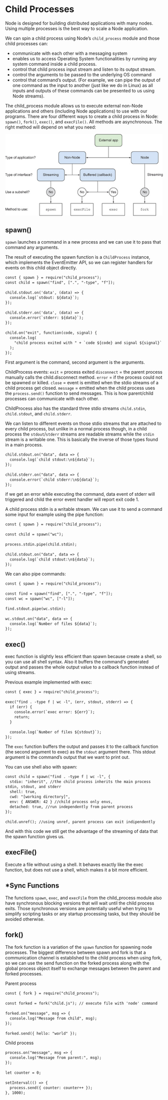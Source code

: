 # Child Processes

Node is designed for building distributed applications with many nodes. Using multiple processes is the best way to scale a Node application.

We can spin a child process using Node’s `child_process` module and those child processes can:

- communicate with each other with a messaging system
- enables us to access Operating System functionalities by running any system command inside a child process.
- control that child process input stream and listen to its output stream.
- control the arguments to be passed to the underlying OS command
- control that command’s output. (For example, we can pipe the output of one command as the input to another (just like we do in Linux) as all inputs and outputs of these commands can be presented to us using Node streams).

The child_process module allows us to execute external non-Node applications and others (including Node applications) to use with our programs.
There are four different ways to create a child process in Node: `spawn()`, `fork()`, `exec()`, and `execFile()`.
All methods are asynchronous. The right method will depend on what you need:

![Choosing right method](08fig01_alt.jpg)

## spawn()

`spawn` launches a command in a new process and we can use it to pass that command any arguments.

The result of executing the spawn function is a `ChildProcess` instance, which implements the EventEmitter API, so we can register handlers for events on this child object directly.

```
const { spawn } = require("child_process");
const child = spawn("find", [".", "-type", "f"]);

child.stdout.on('data', (data) => {
  console.log(`stdout: ${data}`);
});

child.stderr.on('data', (data) => {
  console.error(`stderr: ${data}`);
});

child.on("exit", function(code, signal) {
  console.log(
    "child process exited with " + `code ${code} and signal ${signal}`
  );
});

```

First argument is the command, second argument is the arguments.

ChildProcess events:
`exit` = process exited
`disconnect` = the parent process manually calls the child.disconnect method.
`error` = if the process could not be spawned or killed.
`close` = event is emitted when the stdio streams of a child process get closed.
`message` = emitted when the child process uses the `process.send()` function to send messages. This is how parent/child processes can communicate with each other.

ChildProcess also has the standard three stdio streams `child.stdin`, `child.stdout`, and `child.stderr`.

We can listen to different events on those stdio streams that are attached to every child process, but unlike in a normal process though, in a child process the `stdout`/`stderr` streams are readable streams while the `stdin` stream is a writable one. This is basically the inverse of those types found in a main process.

```
child.stdout.on("data", data => {
  console.log(`child stdout:\n${data}`);
});

child.stderr.on("data", data => {
  console.error(`child stderr:\n${data}`);
});
```

if we get an error while executing the command, data event of stderr will triggered and child the error event handler will report exit code 1.

A child process stdin is a writable stream. We can use it to send a command some input for example using the pipe function:

```
const { spawn } = require("child_process");

const child = spawn("wc");

process.stdin.pipe(child.stdin);

child.stdout.on("data", data => {
  console.log(`child stdout:\n${data}`);
});
```

We can also pipe commands:

```
const { spawn } = require("child_process");

const find = spawn("find", [".", "-type", "f"]);
const wc = spawn("wc", ["-l"]);

find.stdout.pipe(wc.stdin);

wc.stdout.on("data", data => {
  console.log(`Number of files ${data}`);
});
```

## exec()

exec function is slightly less efficient than spawn because create a shell, so you can use all shell syntax.
Also it buffers the command's generated output and passes the whole output value to a callback function instead of using streams.

Previous example implemented with exec:

```
const { exec } = require("child_process");

exec("find . -type f | wc -l", (err, stdout, stderr) => {
  if (err) {
    console.error(`exec error: ${err}`);
    return;
  }

  console.log(`Number of files ${stdout}`);
});
```

The `exec` function buffers the output and passes it to the callback function (the second argument to exec) as the `stdout` argument there. This stdout argument is the command’s output that we want to print out.

You can use shell also with spawn:

```
const child = spawn("find . -type f | wc -l", {
  stdio: "inherit", //the child process inherits the main process stdin, stdout, and stderr
  shell: true,
  cwd: "[working directory]",
  env: { ANSWER: 42 } //child process only envs,
  detached: true, //run independently from parent process
});

child.unref(); //using unref, parent process can exit indipendently
```

And with this code we still get the advantage of the streaming of data that the spawn function gives us.

## execFile()

Execute a file without using a shell. It behaves exactly like the exec function, but does not use a shell, which makes it a bit more efficient.

## \*Sync Functions

The functions `spawn`, `exec`, and `execFile` from the child_process module also have synchronous blocking versions that will wait until the child process exits. Those synchronous versions are potentially useful when trying to simplify scripting tasks or any startup processing tasks, but they should be avoided otherwise.

## fork()

The fork function is a variation of the `spawn` function for spawning node processes. The biggest difference between spawn and fork is that a communication channel is established to the child process when using fork, so we can use the send function on the forked process along with the global process object itself to exchange messages between the parent and forked processes.

Parent process

```
const { fork } = require("child_process");

const forked = fork("child.js"); // execute file with 'node' command

forked.on("message", msg => {
  console.log("Message from child", msg);
});

forked.send({ hello: "world" });
```

Child process

```
process.on("message", msg => {
  console.log("Message from parent:", msg);
});

let counter = 0;

setInterval(() => {
  process.send({ counter: counter++ });
}, 1000);
```
